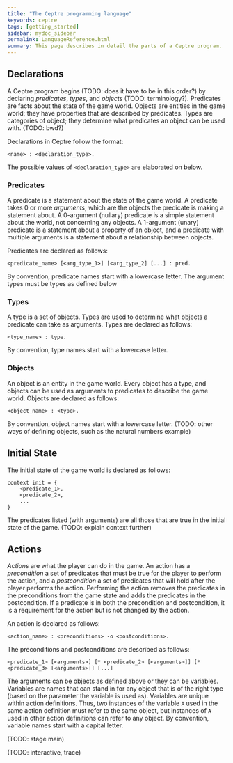 ```yaml
---
title: "The Ceptre programming language"
keywords: ceptre
tags: [getting_started]
sidebar: mydoc_sidebar
permalink: LanguageReference.html
summary: This page describes in detail the parts of a Ceptre program.
---
```


## Declarations

A Ceptre program begins (TODO: does it have to be in this order?) by declaring *predicates*, 
*types*, and *objects* (TODO: terminology?). Predicates are facts about the state of the game 
world. Objects are entities in the game world; they have properties that are described by 
predicates. Types are categories of object; they determine what predicates an object can be used 
with.
(TODO: bwd?)

Declarations in Ceptre follow the format:
```
<name> : <declaration_type>.
```
The possible values of ```<declaration_type>``` are elaborated on below.

### Predicates

A predicate is a statement about the state of the game world. A predicate takes 0 or more 
*arguments*, which are the objects the predicate is making a statement about. A 0-argument 
(nullary) predicate is a simple statement about the world, not concerning any objects. A 1-argument
(unary) predicate is a statement about a property of an object, and a predicate with multiple
arguments is a statement about a relationship between objects.

Predicates are declared as follows:
```
<predicate_name> [<arg_type_1>] [<arg_type_2] [...] : pred.
```
By convention, predicate names start with a lowercase letter. The argument types must be types as 
defined below

### Types

A type is a set of objects. Types are used to determine what objects a predicate can take as 
arguments. Types are declared as follows:
```
<type_name> : type.
```
By convention, type names start with a lowercase letter.

### Objects

An object is an entity in the game world. Every object has a type, and objects can be used as 
arguments to predicates to describe the game world. Objects are declared as follows:
```
<object_name> : <type>.
```
By convention, object names start with a lowercase letter.
(TODO: other ways of defining objects, such as the natural numbers example)

## Initial State

The initial state of the game world is declared as follows:
```
context init = {
    <predicate_1>,
    <predicate_2>,
    ...
}
```
The predicates listed (with arguments) are all those that are true in the initial state of the 
game.
(TODO: explain context further)

## Actions
_Actions_ are what the player can do in the game. An action has a *precondition* a set of 
predicates that must be true for the player to perform the action, and a *postcondition* a set of
predicates that will hold after the player performs the action. Performing the action removes the
predicates in the preconditions from the game state and adds the predicates in the postcondition. 
If a predicate is in both the precondition and postcondition, it is a requirement for the action 
but is not changed by the action.

An action is declared as follows:
```
<action_name> : <preconditions> -o <postconditions>.
```
The preconditions and postconditions are described as follows:
```
<predicate_1> [<arguments>] [* <predicate_2> [<arguments>]] [* <predicate_3> [<arguments>]] [...]
```
The arguments can be objects as defined above or they can be variables. Variables are names that 
can stand in for any object that is of the right type (based on the parameter the variable is used 
as). Variables are unique within action definitions. Thus, two instances of the variable `A` used 
in the same action definition must refer to the same object, but instances of `A` used in other 
action definitions can refer to any object. By convention, variable names start with a capital 
letter.

(TODO: stage main)

(TODO: interactive, trace)
